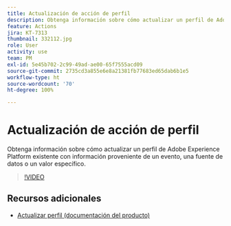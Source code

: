 ```yaml
---
title: Actualización de acción de perfil
description: Obtenga información sobre cómo actualizar un perfil de Adobe Experience Platform existente con información proveniente de un evento, una fuente de datos o utilizando un valor específico.
feature: Actions
jira: KT-7313
thumbnail: 332112.jpg
role: User
activity: use
team: PM
exl-id: 5e45b702-2c99-49ad-ae00-65f7555acd09
source-git-commit: 2735cd3a855e6e8a21381fb77683ed65dab6b1e5
workflow-type: ht
source-wordcount: '70'
ht-degree: 100%

---
```


# Actualización de acción de perfil

Obtenga información sobre cómo actualizar un perfil de Adobe Experience Platform existente con información proveniente de un evento, una fuente de datos o un valor específico.

>[!VIDEO](https://video.tv.adobe.com/v/332112?quality=12&learn=on)

## Recursos adicionales

* [Actualizar perfil (documentación del producto)](https://experienceleague.adobe.com/docs/journeys/using/building-journeys/about-journey-building/action-activities/update-profiles.html?lang=es#important-notes)
